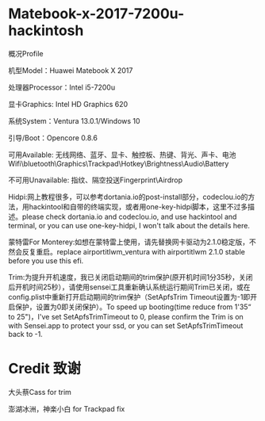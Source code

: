 # Matebook-x-2017-7200u-hackintosh

概况Profile

机型Model：Huawei Matebook X 2017

处理器Processor：Intel i5-7200u

显卡Graphics: Intel HD Graphics 620

系统System：Ventura 13.0.1/Windows 10

引导/Boot：Opencore 0.8.6

可用Available: 无线网络、蓝牙、显卡、触控板、热键、背光、声卡、电池Wifi\bluetooth\Graphics\Trackpad\Hotkey\Brightness\Audio\Battery

不可用Unavailable: 指纹、隔空投送Fingerprint\Airdrop

Hidpi:网上教程很多，可以参考dortania.io的post-install部分，codeclou.io的方法，用hackintool和自带的终端实现，或者用one-key-hidpi脚本，这里不过多描述。please check dortania.io and codeclou.io, and use hackintool and terminal, or you can use one-key-hidpi, I won't talk about the details here.

蒙特雷For Monterey:如想在蒙特雷上使用，请先替换网卡驱动为2.1.0稳定版，不然会反复重启。replace airportitlwm_ventura with airportitlwm 2.1.0 stable before you use this efi.

Trim:为提升开机速度，我已关闭启动期间的trim保护(原开机时间1分35秒，关闭后开机时间25秒），请使用sensei工具重新确认系统运行期间Trim已关闭，或在config.plist中重新打开启动期间的trim保护（SetApfsTrim Timeout设置为-1即开启保护，设置为0即关闭保护）。To speed up booting(time reduce from 1'35“ to 25")，I've set SetApfsTrimTimeout to 0, please confirm the Trim is on with Sensei.app to protect your ssd, or you can set SetApfsTrimTimeout back to -1.

# Credit 致谢

大头蔡Cass for trim

澎湖冰洲，神楽小白 for Trackpad fix

